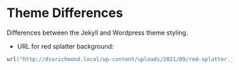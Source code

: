 # Theme Differences

Differences between the Jekyll and Wordpress theme styling.

- URL for red splatter background:

```cs
url("http://dsarichmond.local/wp-content/uploads/2021/09/red-splatter.jpg")
```

